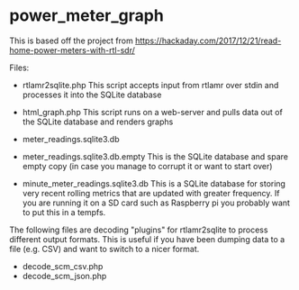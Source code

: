 # power_meter_graph

This is based off the project from https://hackaday.com/2017/12/21/read-home-power-meters-with-rtl-sdr/

Files:
* rtlamr2sqlite.php
This script accepts input from rtlamr over stdin and processes it into the SQLite database

* html_graph.php
This script runs on a web-server and pulls data out of the SQLite database and renders graphs

* meter_readings.sqlite3.db
* meter_readings.sqlite3.db.empty
This is the SQLite database and spare empty copy (in case you manage to corrupt it or want to start over)

* minute_meter_readings.sqlite3.db
This is a SQLite database for storing very recent rolling metrics that are updated with greater frequency.
If you are running it on a SD card such as Raspberry pi you probably want to put this in a tempfs.

The following files are decoding "plugins" for rtlamr2sqlite to process different output formats.
This is useful if you have been dumping data to a file (e.g. CSV) and want to switch to a nicer format.
* decode_scm_csv.php
* decode_scm_json.php
